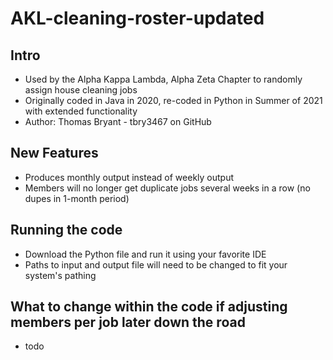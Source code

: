 # AKL-cleaning-roster-updated

## Intro
  - Used by the Alpha Kappa Lambda, Alpha Zeta Chapter to randomly assign house cleaning jobs
  - Originally coded in Java in 2020, re-coded in Python in Summer of 2021 with extended functionality
  - Author: Thomas Bryant - tbry3467 on GitHub

## New Features
  - Produces monthly output instead of weekly output
  - Members will no longer get duplicate jobs several weeks in a row (no dupes in 1-month period)

## Running the code
  - Download the Python file and run it using your favorite IDE
  - Paths to input and output file will need to be changed to fit your system's pathing

## What to change within the code if adjusting members per job later down the road
  - todo

